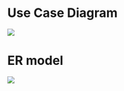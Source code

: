 # Use Case Diagram

<img src="https://github.com/javagurulv/-java_2_monday_february_2023_online/blob/main/team_eln/Use%20Case%20Diagram.png?raw=true">


# ER model

<img src="https://github.com/javagurulv/-java_2_monday_february_2023_online/blob/main/team_eln/ELN32.png?raw=true">
